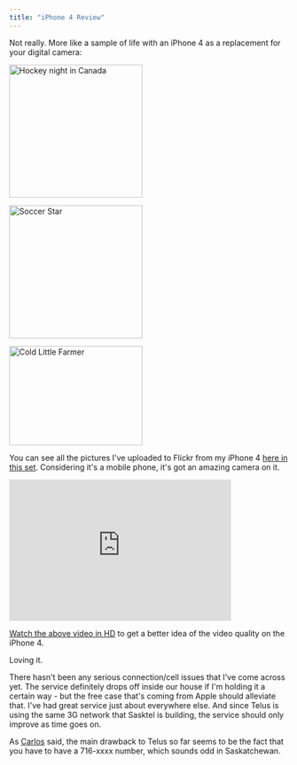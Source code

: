 ```yaml
---
title: "iPhone 4 Review"
---
```

<p>Not really.  More like a sample of life with an iPhone 4 as a replacement for your digital camera:</p>
<p><a href="https://www.flickr.com/photos/lemon/5061415250/" class="tt-flickr tt-flickr-Small" title="Hockey night in Canada"><img class="aligncenter" src="https://farm5.static.flickr.com/4085/5061415250_5d6a5248ce_m.jpg" alt="Hockey night in Canada" width="240" height="240" /></a></p>
<p><a href="https://www.flickr.com/photos/lemon/5057973617/" class="tt-flickr tt-flickr-Small" title="Soccer Star"><img class="aligncenter" src="https://farm5.static.flickr.com/4090/5057973617_26e74b394d_m.jpg" alt="Soccer Star" width="240" height="240" /></a></p>
<p><a href="https://www.flickr.com/photos/lemon/5051854563/" class="tt-flickr tt-flickr-Small" title="Cold Little Farmer"><img class="aligncenter" src="https://farm5.static.flickr.com/4106/5051854563_e32b20de27_m.jpg" alt="Cold Little Farmer" width="240" height="179" /></a></p>
<p>You can see all the pictures I've uploaded to Flickr from my iPhone 4 <a href="https://www.flickr.com/photos/lemon/sets/72157625121513820/">here in this set</a>.  Considering it's a mobile phone, it's got an amazing camera on it.</p>
<p><iframe title="YouTube video player" class="youtube-player" type="text/html" width="400" height="255" src="https://www.youtube.com/embed/W1a9cJOzSbI?rel=0&amp;hd=1" frameborder="0"></iframe></p>
<p><a href="https://www.youtube.com/watch?v=W1a9cJOzSbI&hd=1">Watch the above video in HD</a> to get a better idea of the video quality on the iPhone 4.</p>
<p>Loving it.</p>
<p>There hasn't been any serious connection/cell issues that I've come across yet.  The service definitely drops off inside our house if I'm holding it a certain way - but the free case that's coming from Apple should alleviate that.  I've had great service just about everywhere else.  And since Telus is using the same 3G network that Sasktel is building, the service should only improve as time goes on.</p>
<p>As <a href="https://www.bloglos.com/">Carlos</a> said, the main drawback to Telus so far seems to be the fact that you have to have a 716-xxxx number, which sounds odd in Saskatchewan.</p>
